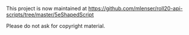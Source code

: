 This project is now maintained at https://github.com/mlenser/roll20-api-scripts/tree/master/5eShapedScript

Please do not ask for copyright material.